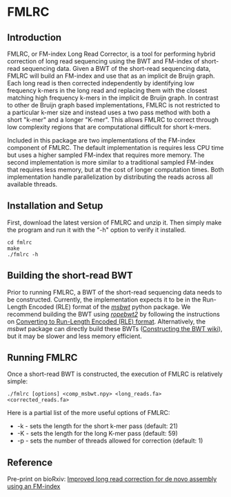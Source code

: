 # FMLRC
## Introduction
FMLRC, or FM-index Long Read Corrector, is a tool for performing hybrid correction of long read sequencing using the BWT and FM-index of short-read sequencing data.
Given a BWT of the short-read sequencing data, FMLRC will build an FM-index and use that as an implicit de Bruijn graph.
Each long read is then corrected independently by identifying low frequency k-mers in the long read and replacing them with the closest matching high frequency k-mers in the implicit de Bruijn graph.
In contrast to other de Bruijn graph based implementations, FMLRC is not restricted to a particular k-mer size and instead uses a two pass method with both a short "k-mer" and a longer "K-mer".
This allows FMLRC to correct through low complexity regions that are computational difficult for short k-mers.

Included in this package are two implementations of the FM-index component of FMLRC.
The default implementation is requires less CPU time but uses a higher sampled FM-index that requires more memory.
The second implementation is more similar to a traditional sampled FM-index that requires less memory, but at the cost of longer computation times.
Both implementation handle parallelization by distributing the reads across all available threads.

## Installation and Setup
First, download the latest version of FMLRC and unzip it.  Then simply make the program and run it with the "-h" option to verify it installed.

    cd fmlrc
    make
    ./fmlrc -h

## Building the short-read BWT
Prior to running FMLRC, a BWT of the short-read sequencing data needs to be constructed.
Currently, the implementation expects it to be in the Run-Length Encoded (RLE) format of the [*msbwt*](https://github.com/holtjma/msbwt) python package.
We recommend building the BWT using [*ropebwt2*](https://github.com/lh3/ropebwt2) by following the instructions on [Converting to Run-Length Encoded (RLE) format](https://github.com/holtjma/msbwt/wiki/Converting-to-msbwt's-RLE-format).
Alternatively, the *msbwt* package can directly build these BWTs ([Constructing the BWT wiki](https://github.com/holtjma/msbwt/wiki/Constructing-the-MSBWT)), but it may be slower and less memory efficient.

## Running FMLRC
Once a short-read BWT is constructed, the execution of FMLRC is relatively simple:

    ./fmlrc [options] <comp_msbwt.npy> <long_reads.fa> <corrected_reads.fa>

Here is a partial list of the more useful options of FMLRC:

* -k - sets the length for the short k-mer pass (default: 21)
* -K - sets the length for the long K-mer pass (default: 59)
* -p - sets the number of threads allowed for correction (default: 1)

## Reference

Pre-print on bioRxiv: [Improved long read correction for de novo assembly using an FM-index](http://biorxiv.org/content/early/2016/08/02/067272)
